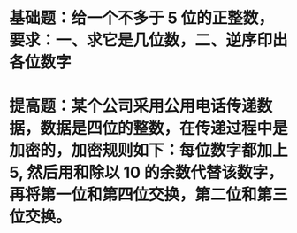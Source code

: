 # 基础题：给一个不多于 5 位的正整数，要求：一、求它是几位数，二、逆序印出各位数字 

# 提高题：某个公司采用公用电话传递数据，数据是四位的整数，在传递过程中是加密的，加密规则如下：每位数字都加上 5, 然后用和除以 10 的余数代替该数字，再将第一位和第四位交换，第二位和第三位交换。 
